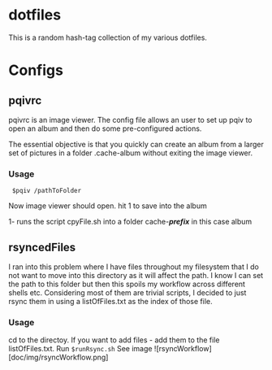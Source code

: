 # dotfiles

This is a random hash-tag collection of my various dotfiles.

# Configs

## pqivrc

pqivrc is an image viewer. The config file allows an user to set up pqiv to open an album and then do some pre-configured actions.

The essential objective is that you quickly can create an album from a larger set of pictures in a folder .cache-album without exiting the image viewer.

### Usage

<code> $pqiv /pathToFolder </code>

Now image viewer should open. hit 1 to save into the album

1- runs the script cpyFile.sh into a folder cache-***prefix*** in this case  album

## rsyncedFiles

I ran into this problem where I have files throughout my filesystem that I do not want to move into this directory as it will affect the path. I know I can set the path to this folder but then this spoils my workflow across different shells etc. Considering most of them are trivial scripts, I decided to just rsync them in using a listOfFiles.txt as the index of those file. 

### Usage

cd to the directoy.
If you want to add files - add them to the file listOfFiles.txt.
Run <code>$runRsync.sh</code>
See image 
![rsyncWorkflow][doc/img/rsyncWorkflow.png]
